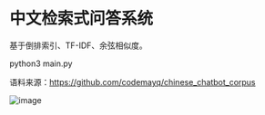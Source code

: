 # 中文检索式问答系统
基于倒排索引、TF-IDF、余弦相似度。

python3 main.py

语料来源：https://github.com/codemayq/chinese_chatbot_corpus


![image](https://github.com/wdfgithub/Chinese-retrieval-QA-system/effert.png)
